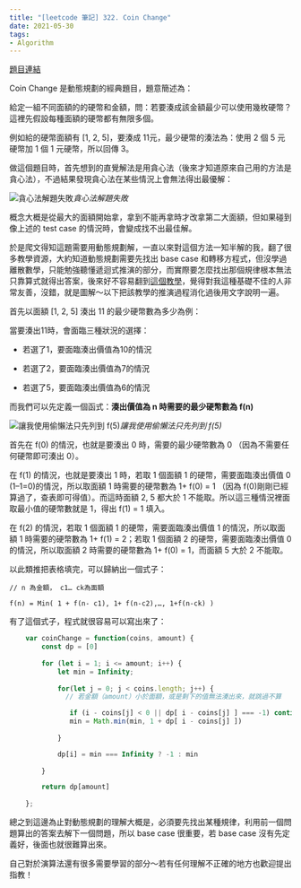 ```yaml
---
title: "[leetcode 筆記] 322. Coin Change"
date: 2021-05-30
tags:
- Algorithm
---
```


[題目連結](https://leetcode.com/problems/coin-change/description/)

Coin Change 是動態規劃的經典題目，題意簡述為：

給定一組不同面額的的硬幣和金額，問：若要湊成該金額最少可以使用幾枚硬幣？這裡先假設每種面額的硬幣都有無限多個。

例如給的硬幣面額有 [1, 2, 5]，要湊成 11元，最少硬幣的湊法為：使用 2 個 5 元硬幣加 1 個 1 元硬幣，所以回傳 3。

做這個題目時，首先想到的直覺解法是用貪心法（後來才知道原來自己用的方法是貪心法），不過結果發現貪心法在某些情況上會無法得出最優解：

![貪心法解題失敗](https://cdn-images-1.medium.com/max/3132/1*p53xbMbwGebisgc_ksbjUw.png)*貪心法解題失敗*

概念大概是從最大的面額開始拿，拿到不能再拿時才改拿第二大面額，但如果碰到像上述的 test case 的情況時，會變成找不出最佳解。

於是爬文得知這題需要用動態規劃解，一直以來對這個方法一知半解的我，翻了很多教學資源，大約知道動態規劃需要先找出 base case 和轉移方程式，但沒學過離散數學，只能勉強聽懂遞迴式推演的部分，而實際要怎麼找出那個規律根本無法只靠算式就得出答案，後來好不容易翻到[這個教學](https://www.bilibili.com/video/av85797996/)，覺得對我這種基礎不佳的人非常友善，沒錯，就是圖解～以下把該教學的推演過程消化過後用文字說明一遍。

首先以面額 [1, 2, 5] 湊出 11 的最少硬幣數為多少為例：

當要湊出11時，會面臨三種狀況的選擇：

* 若選了1，要面臨湊出價值為10的情況

* 若選了2，要面臨湊出價值為7的情況

* 若選了5，要面臨湊出價值為6的情況

而我們可以先定義一個函式：**湊出價值為 n 時需要的最少硬幣數為 f(n)**

![讓我使用偷懶法只先列到 f(5)](https://cdn-images-1.medium.com/max/2496/1*MP-uqqXOEMk6w4SBH_qtSg.png)*讓我使用偷懶法只先列到 f(5)*

首先在 f(0) 的情況，也就是要湊出 0 時，需要的最少硬幣數為 0 （因為不需要任何硬幣即可湊出 0）。

在 f(1) 的情況，也就是要湊出 1 時，若取 1 個面額 1 的硬幣，需要面臨湊出價值 0 (1–1=0)的情況，所以取面額 1 時需要的硬幣數為 1+ f(0) = 1 （因為 f(0)剛剛已經算過了，查表即可得值）。而這時面額 2, 5 都大於 1 不能取。所以這三種情況裡面取最小值的硬幣數就是 1，得出 f(1) = 1 填入。

在 f(2) 的情況，若取 1 個面額 1 的硬幣，需要面臨湊出價值 1 的情況，所以取面額 1 時需要的硬幣數為 1+ f(1) = 2；若取 1 個面額 2 的硬幣，需要面臨湊出價值 0 的情況，所以取面額 2 時需要的硬幣數為 1+ f(0) = 1，而面額 5 大於 2 不能取。

以此類推把表格填完，可以歸納出一個式子：

    // n 為金額， c1… ck為面額

    f(n) = Min( 1 + f(n- c1), 1+ f(n-c2),…, 1+f(n-ck) )

有了這個式子，程式就很容易可以寫出來了：
```js
    var coinChange = function(coins, amount) {
        const dp = [0]
        
        for (let i = 1; i <= amount; i++) {
            let min = Infinity;
            
            for(let j = 0; j < coins.length; j++) {
              // 若金額（amount）小於面額，或是剩下的值無法湊出來，就跳過不算

               if (i - coins[j] < 0 || dp[ i - coins[j] ] === -1) continue
               min = Math.min(min, 1 + dp[ i - coins[j] ])     
                
            }

            dp[i] = min === Infinity ? -1 : min
             
        }

        return dp[amount]
      
    };
```

總之到這邊為止對動態規劃的理解大概是，必須要先找出某種規律，利用前一個問題算出的答案去解下一個問題，所以 base case 很重要，若 base case 沒有先定義好，後面也就很難算出來。

自己對於演算法還有很多需要學習的部分～若有任何理解不正確的地方也歡迎提出指教！

